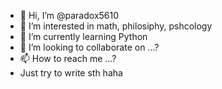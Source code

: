 - 👋 Hi, I’m @paradox5610
- 👀 I’m interested in math, philosiphy, pshcology 
- 🌱 I’m currently learning Python
- 💞️ I’m looking to collaborate on ...?
- 📫 How to reach me ...?
- Just try to write sth haha 
<!---
paradox5610/paradox5610 is a ✨ special ✨ repository because its `README.md` (this file) appears on your GitHub profile.
You can click the Preview link to take a look at your changes.
--->
